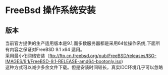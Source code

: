 FreeBsd  操作系统安装
===================================
 

版本
---------
当前官方提供的生产适用版本是9.1,而多数服务器都是采用64位操作系统,下面所有内容之保证对FreeBSD 9.1 x64 适用。<br/>
采用最小化网络安装（ftp://ftp.cn.freebsd.org/pub/FreeBSD/releases/ISO-IMAGES/9.1/FreeBSD-9.1-RELEASE-amd64-bootonly.iso)<br/>
这种方式可以减少多余文件下载。但是安装时间较长，真实IDC环境几乎可以忽略

 

